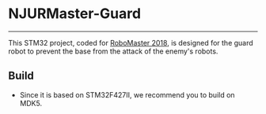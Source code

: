 # NJURMaster-Guard
---
This STM32 project, coded for [RoboMaster 2018](https://www.robomaster.com/zh-CN), is designed for the guard robot to prevent the base from the attack of the enemy's robots.   
## Build
- Since it is based on STM32F427II, we recommend you to build on MDK5.

